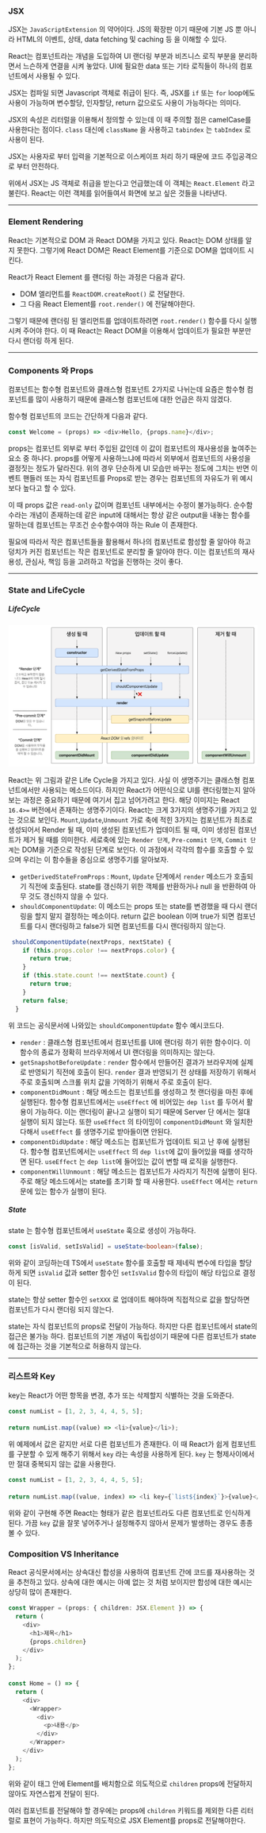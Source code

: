 ### JSX

JSX는 `JavaScriptExtension` 의 약어이다.
JS의 확장판 이기 때문에 기본 JS 뿐 아니라 HTML의 이벤트, 상태, data fetching 및 caching 등 을 이해할 수 있다.

React는 컴포넌트라는 개념을 도입하여 UI 랜더링 부분과 비즈니스 로직 부분을 분리하면서 느슨하게 연결을 시켜 놓았다. UI에 필요한 data 또는 기타 로직들이 하나의 컴포넌트에서 사용될 수 있다.

JSX는 컴파일 되면 Javascript 객체로 취급이 된다.
즉, JSX를 `if` 또는 `for` loop에도 사용이 가능하며 변수할당, 인자할당, return 값으로도 사용이 가능하다는 의미다.

JSX의 속성은 리터럴을 이용해서 정의할 수 있는데 이 때 주의할 점은 camelCase를 사용한다는 점이다. `class` 대신에 `className` 을 사용하고 `tabindex` 는 `tabIndex` 로 사용이 된다.

JSX는 사용자로 부터 입력을 기본적으로 이스케이프 처리 하기 때문에 코드 주입공격으로 부터 안전하다.

위에서 JSX는 JS 객체로 취급을 받는다고 언급했는데 이 객체는 `React.Element` 라고 불린다. React는 이런 객체를 읽어들여서 화면에 보고 싶은 것들을 나타낸다.

---

### Element Rendering

React는 기본적으로 DOM 과 React DOM을 가지고 있다. React는 DOM 상태를 알지 못한다. 그렇기에 React DOM은 React Element를 기준으로 DOM을 업데이트 시킨다.

React가 React Element 를 랜더링 하는 과정은 다음과 같다.

- DOM 엘리먼트를 `ReactDOM.createRoot()` 로 전달한다.
- 그 다음 React Element를 `root.render()` 에 전달해야한다.

그렇기 때문에 랜더링 된 엘리먼트를 업데이트하려면 `root.render()` 함수를 다시 실행시켜 주어야 한다. 이 때 React는 React DOM을 이용해서 업데이트가 필요한 부분만 다시 랜더링 하게 된다.

---

### Components 와 Props

컴포넌트는 함수형 컴포넌트와 클래스형 컴포넌트 2가지로 나뉘는데 요즘은 함수형 컴포넌트를 많이 사용하기 때문에 클래스형 컴포넌트에 대한 언급은 하지 않겠다.

함수형 컴포넌트의 코드는 간단하게 다음과 같다.

```ts
const Welcome = (props) => <div>Hello, {props.name}</div>;
```

props는 컴포넌트 외부로 부터 주입된 값인데 이 값이 컴포넌트의 재사용성을 높여주는 요소 중 하나다. props를 어떻게 사용하느냐에 따라서 외부에서 컴포넌트의 사용성을 결정짓는 정도가 달라진다. 위의 경우 단순하게 UI 모습만 바꾸는 정도에 그치는 반면 이벤트 핸들러 또는 자식 컴포넌트를 Props로 받는 경우는 컴포넌트의 자유도가 위 예시보다 높다고 할 수 있다.

이 때 props 값은 `read-only` 값이며 컴포넌트 내부에서는 수정이 불가능하다. 순수함수라는 개념이 존재하는데 같은 input에 대해서는 항상 같은 output을 내놓는 함수를 말하는데 컴포넌트는 무조건 순수함수여야 하는 Rule 이 존재한다.

필요에 따라서 작은 컴포넌트들을 활용해서 하나의 컴포넌트로 함성할 줄 알아야 하고 덩치가 커진 컴포넌트는 작은 컴포넌트로 분리할 줄 알아야 한다. 이는 컴포넌트의 재사용성, 관심사, 책임 등을 고려하고 작업을 진행하는 것이 좋다.

---

### State and LifeCycle

##### LifeCycle

![LifeCycle](./images/ReactLifeCycle.png)

React는 위 그림과 같은 Life Cycle을 가지고 있다. 사실 이 생명주기는 클래스형 컴포넌트에서만 사용되는 메소드이다. 하지만 React가 어떤식으로 UI를 랜더링했는지 알아보는 과정은 중요하기 때문에 여기서 집고 넘어가려고 한다. 해당 이미지는 React `16.4>=` 버전에서 존재하는 생명주기이다. React는 크게 3가지의 생명주기를 가지고 있는 것으로 보인다. `Mount`,`Update`,`Unmount` 가로 축에 적힌 3가지는 컴포넌트가 최초로 생성되어서 Render 될 때, 이미 생성된 컴포넌트가 업데이트 될 때, 이미 생성된 컴포넌트가 제거 될 때를 의미한다. 세로축에 있는 `Render 단계`, `Pre-commit 단계`, `Commit 단계`는 DOM을 기준으로 작성된 단계로 보인다. 이 과정에서 각각의 함수를 호출할 수 있으며 우리는 이 함수들을 중심으로 생명주기를 알아보자.

- `getDerivedStateFromProps` : `Mount`, `Update` 단계에서 `render` 메소드가 호출되기 직전에 호출된다. state를 갱신하기 위한 객체를 반환하거나 null 을 반환하여 아무 것도 갱신하지 않을 수 있다.
- `shouldComponentUpdate`: 이 메소드는 props 또는 state를 변경했을 때 다시 랜더링을 할지 말지 결정하는 메소이다. return 값은 boolean 이며 true가 되면 컴포넌트를 다시 랜더링하고 false가 되면 컴포넌트를 다시 랜더링하지 않는다.

```ts
 shouldComponentUpdate(nextProps, nextState) {
    if (this.props.color !== nextProps.color) {
      return true;
    }
    if (this.state.count !== nextState.count) {
      return true;
    }
    return false;
  }
```

위 코드는 공식문서에 나와있는 `shouldComponentUpdate` 함수 예시코드다.

- `render` : 클래스형 컴포넌트에서 컴포넌트를 UI에 랜더링 하기 위한 함수이다. 이 함수의 종료가 정확히 브라우저에서 UI 랜더링을 의미하지는 않는다.
- `getSnapshotBeforeUpdate` : `render` 함수에서 만들어진 결과가 브라우저에 실제로 반영되기 직전에 호출이 된다. `render` 결과 반영되기 전 상태를 저장하기 위해서 주로 호출되며 스크롤 위치 값을 기억하기 위해서 주로 호출이 된다.
- `componentDidMount` : 해당 메소드는 컴포넌트를 생성하고 첫 랜더링을 마친 후에 실행된다. 함수형 컴포넌트에서는 `useEffect` 에 비어있는 `dep list` 를 두어서 활용이 가능하다. 이는 랜더링이 끝나고 실행이 되기 때문에 Server 단 에서는 절대 실행이 되지 않는다. 또한 `useEffect` 의 타이밍이 `componentDidMount` 와 일치한다해서 `useEffect` 를 생명주기로 받아들이면 안된다.
- `componentDidUpdate` : 해당 메소드는 컴포넌트가 업데이트 되고 난 후에 실행된다. 함수형 컴포넌트에서는 `useEffect` 의 `dep list`에 값이 들어있을 때를 생각하면 된다. `useEffect` 는 `dep list`에 들어있는 값이 변할 때 로직을 실행한다.
- `componentWillUnmount` : 해당 메소드는 컴포넌트가 사라지기 직전에 실행이 된다. 주로 해당 메소드에서는 state를 초기화 할 때 사용한다. `useEffect` 에서는 `return` 문에 있는 함수가 실행이 된다.

##### State

state 는 함수형 컴포넌트에서 `useState` 훅으로 생성이 가능하다.

```ts
const [isValid, setIsValid] = useState<boolean>(false);
```

위와 같이 코딩하는데 TS에서 `useState` 함수를 호출할 때 제네릭 변수에 타입을 할당하게 되면 `isValid` 값과 setter 함수인 `setIsValid` 함수의 타입이 해당 타입으로 결정이 된다.

state는 항상 setter 함수인 `setXXX` 로 업데이트 해야하며 직접적으로 값을 할당하면 컴포넌트가 다시 랜더링 되지 않는다.

state는 자식 컴포넌트의 props로 전달이 가능하다. 하지만 다른 컴포넌트에서 state의 접근은 불가능 하다. 컴포넌트의 기본 개념이 독립성이기 때문에 다른 컴포넌트가 state에 접근하는 것을 기본적으로 허용하지 않는다.

---

### 리스트와 Key

key는 React가 어떤 항목을 변경, 추가 또는 삭제할지 식별하는 것을 도와준다.

```ts
const numList = [1, 2, 3, 4, 4, 5, 5];

return numList.map((value) => <li>{value}</li>);
```

위 예제에서 값은 같지만 서로 다른 컴포넌트가 존재한다. 이 때 React가 쉽게 컴포넌트를 구분할 수 있게 해주기 위해서 `key` 라는 속성을 사용하게 된다. `key` 는 형제사이에서만 절대 중복되지 않는 값을 사용한다.

```ts
const numList = [1, 2, 3, 4, 4, 5, 5];

return numList.map((value, index) => <li key={`list${index}`}>{value}</li>);
```

위와 같이 구현해 주면 React는 형태가 같은 컴포넌트라도 다른 컴포넌트로 인식하게 된다. 가끔 `key` 값을 잘못 넣어주거나 설정해주지 않아서 문제가 발생하는 경우도 종종 볼 수 있다.

### Composition VS Inheritance

React 공식문서에서는 상속대신 합성을 사용하여 컴포넌트 간에 코드를 재사용하는 것을 추천하고 있다. 상속에 대한 예시는 아예 없는 것 처럼 보이지만 합성에 대한 예시는 상당히 많이 존재한다.

```ts
const Wrapper = (props: { children: JSX.Element }) => {
  return (
    <div>
      <h1>제목</h1>
      {props.children}
    </div>
  );
};

const Home = () => {
  return (
    <div>
      <Wrapper>
        <div>
          <p>내용</p>
        </div>
      </Wrapper>
    </div>
  );
};
```

위와 같이 태그 안에 Element를 배치함으로 의도적으로 `children` props에 전달하지 않아도 자연스럽게 전달이 된다.

여러 컴포넌트를 전달해야 할 경우에는 props에 `children` 키워드를 제외한 다른 리터럴로 표현이 가능하다. 하지만 의도적으로 JSX Element를 props로 전달해야한다.
